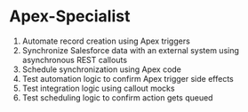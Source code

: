 # Apex-Specialist

1. Automate record creation using Apex triggers
2. Synchronize Salesforce data with an external system using asynchronous REST callouts
3. Schedule synchronization using Apex code
4. Test automation logic to confirm Apex trigger side effects
5. Test integration logic using callout mocks
6. Test scheduling logic to confirm action gets queued
